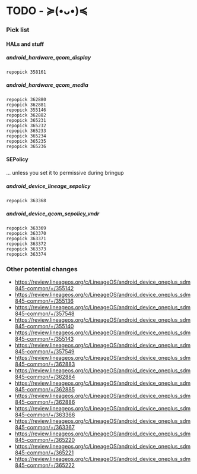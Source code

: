 # TODO - ≽(•ᴗ•)≼

### Pick list

#### HALs and stuff

##### android_hardware_qcom_display

```
repopick 358161
```

##### android_hardware_qcom_media

```
repopick 362880
repopick 362881
repopick 355146
repopick 362882
repopick 365231
repopick 365232
repopick 365233
repopick 365234
repopick 365235
repopick 365236
```

#### SEPolicy

... unless you set it to permissive during bringup

##### android_device_lineage_sepolicy

```
repopick 363368
```

##### android_device_qcom_sepolicy_vndr

```
repopick 363369
repopick 363370
repopick 363371
repopick 363372
repopick 363373
repopick 363374
```

### Other potential changes

- https://review.lineageos.org/c/LineageOS/android_device_oneplus_sdm845-common/+/355142
- https://review.lineageos.org/c/LineageOS/android_device_oneplus_sdm845-common/+/355136
- https://review.lineageos.org/c/LineageOS/android_device_oneplus_sdm845-common/+/357548
- https://review.lineageos.org/c/LineageOS/android_device_oneplus_sdm845-common/+/355140
- https://review.lineageos.org/c/LineageOS/android_device_oneplus_sdm845-common/+/355143
- https://review.lineageos.org/c/LineageOS/android_device_oneplus_sdm845-common/+/357549
- https://review.lineageos.org/c/LineageOS/android_device_oneplus_sdm845-common/+/362883
- https://review.lineageos.org/c/LineageOS/android_device_oneplus_sdm845-common/+/362884
- https://review.lineageos.org/c/LineageOS/android_device_oneplus_sdm845-common/+/362885
- https://review.lineageos.org/c/LineageOS/android_device_oneplus_sdm845-common/+/362886
- https://review.lineageos.org/c/LineageOS/android_device_oneplus_sdm845-common/+/363366
- https://review.lineageos.org/c/LineageOS/android_device_oneplus_sdm845-common/+/363367
- https://review.lineageos.org/c/LineageOS/android_device_oneplus_sdm845-common/+/365220
- https://review.lineageos.org/c/LineageOS/android_device_oneplus_sdm845-common/+/365221
- https://review.lineageos.org/c/LineageOS/android_device_oneplus_sdm845-common/+/365222
